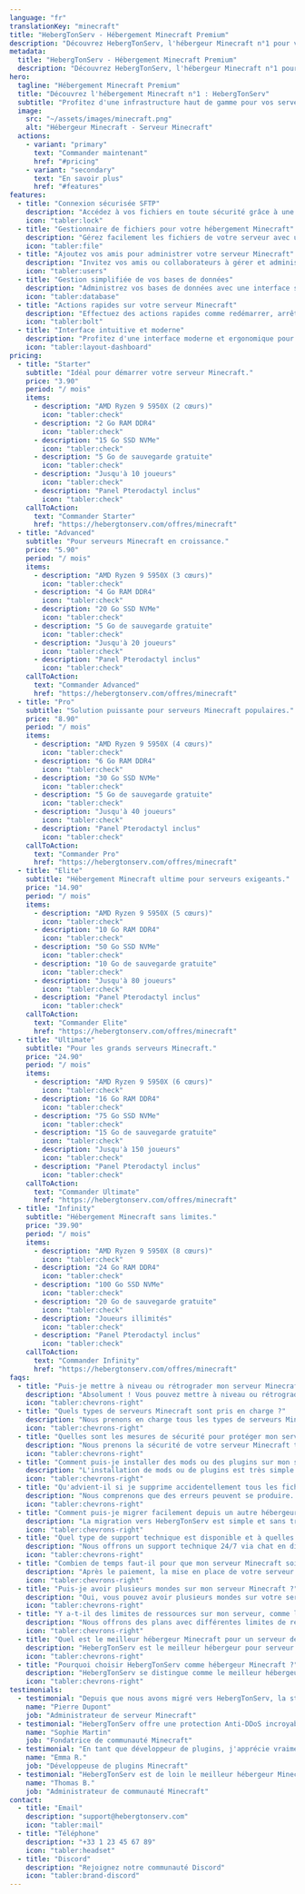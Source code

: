```yaml
---
language: "fr"
translationKey: "minecraft"
title: "HebergTonServ - Hébergement Minecraft Premium"
description: "Découvrez HebergTonServ, l'hébergeur Minecraft n°1 pour vos serveurs. Profitez d'un hébergement performant avec AMD Ryzen, SSD NVMe, et protection Anti-DDoS avancée."
metadata:
  title: "HebergTonServ - Hébergement Minecraft Premium"
  description: "Découvrez HebergTonServ, l'hébergeur Minecraft n°1 pour vos serveurs."
hero:
  tagline: "Hébergement Minecraft Premium"
  title: "Découvrez l'hébergement Minecraft n°1 : HebergTonServ"
  subtitle: "Profitez d'une infrastructure haut de gamme pour vos serveurs Minecraft. Bénéficiez de processeurs AMD Ryzen, stockage SSD NVMe, et d'une protection Anti-DDoS avancée. Testez gratuitement pendant 24 heures !"
  image:
    src: "~/assets/images/minecraft.png"
    alt: "Hébergeur Minecraft - Serveur Minecraft"
  actions:
    - variant: "primary"
      text: "Commander maintenant"
      href: "#pricing"
    - variant: "secondary"
      text: "En savoir plus"
      href: "#features"
features:
  - title: "Connexion sécurisée SFTP"
    description: "Accédez à vos fichiers en toute sécurité grâce à une connexion SFTP pour gérer votre hébergement Minecraft."
    icon: "tabler:lock"
  - title: "Gestionnaire de fichiers pour votre hébergement Minecraft"
    description: "Gérez facilement les fichiers de votre serveur avec un gestionnaire de fichiers intuitif et performant."
    icon: "tabler:file"
  - title: "Ajoutez vos amis pour administrer votre serveur Minecraft"
    description: "Invitez vos amis ou collaborateurs à gérer et administrer votre serveur Minecraft avec des permissions personnalisées."
    icon: "tabler:users"
  - title: "Gestion simplifiée de vos bases de données"
    description: "Administrez vos bases de données avec une interface simple et efficace pour garantir une gestion optimale de votre serveur Minecraft."
    icon: "tabler:database"
  - title: "Actions rapides sur votre serveur Minecraft"
    description: "Effectuez des actions rapides comme redémarrer, arrêter ou modifier votre serveur en un clic depuis votre panneau d'administration."
    icon: "tabler:bolt"
  - title: "Interface intuitive et moderne"
    description: "Profitez d'une interface moderne et ergonomique pour une expérience utilisateur optimale lors de la gestion de votre serveur Minecraft."
    icon: "tabler:layout-dashboard"
pricing:
  - title: "Starter"
    subtitle: "Idéal pour démarrer votre serveur Minecraft."
    price: "3.90"
    period: "/ mois"
    items:
      - description: "AMD Ryzen 9 5950X (2 cœurs)"
        icon: "tabler:check"
      - description: "2 Go RAM DDR4"
        icon: "tabler:check"
      - description: "15 Go SSD NVMe"
        icon: "tabler:check"
      - description: "5 Go de sauvegarde gratuite"
        icon: "tabler:check"
      - description: "Jusqu'à 10 joueurs"
        icon: "tabler:check"
      - description: "Panel Pterodactyl inclus"
        icon: "tabler:check"
    callToAction:
      text: "Commander Starter"
      href: "https://hebergtonserv.com/offres/minecraft"
  - title: "Advanced"
    subtitle: "Pour serveurs Minecraft en croissance."
    price: "5.90"
    period: "/ mois"
    items:
      - description: "AMD Ryzen 9 5950X (3 cœurs)"
        icon: "tabler:check"
      - description: "4 Go RAM DDR4"
        icon: "tabler:check"
      - description: "20 Go SSD NVMe"
        icon: "tabler:check"
      - description: "5 Go de sauvegarde gratuite"
        icon: "tabler:check"
      - description: "Jusqu'à 20 joueurs"
        icon: "tabler:check"
      - description: "Panel Pterodactyl inclus"
        icon: "tabler:check"
    callToAction:
      text: "Commander Advanced"
      href: "https://hebergtonserv.com/offres/minecraft"
  - title: "Pro"
    subtitle: "Solution puissante pour serveurs Minecraft populaires."
    price: "8.90"
    period: "/ mois"
    items:
      - description: "AMD Ryzen 9 5950X (4 cœurs)"
        icon: "tabler:check"
      - description: "6 Go RAM DDR4"
        icon: "tabler:check"
      - description: "30 Go SSD NVMe"
        icon: "tabler:check"
      - description: "5 Go de sauvegarde gratuite"
        icon: "tabler:check"
      - description: "Jusqu'à 40 joueurs"
        icon: "tabler:check"
      - description: "Panel Pterodactyl inclus"
        icon: "tabler:check"
    callToAction:
      text: "Commander Pro"
      href: "https://hebergtonserv.com/offres/minecraft"
  - title: "Elite"
    subtitle: "Hébergement Minecraft ultime pour serveurs exigeants."
    price: "14.90"
    period: "/ mois"
    items:
      - description: "AMD Ryzen 9 5950X (5 cœurs)"
        icon: "tabler:check"
      - description: "10 Go RAM DDR4"
        icon: "tabler:check"
      - description: "50 Go SSD NVMe"
        icon: "tabler:check"
      - description: "10 Go de sauvegarde gratuite"
        icon: "tabler:check"
      - description: "Jusqu'à 80 joueurs"
        icon: "tabler:check"
      - description: "Panel Pterodactyl inclus"
        icon: "tabler:check"
    callToAction:
      text: "Commander Elite"
      href: "https://hebergtonserv.com/offres/minecraft"
  - title: "Ultimate"
    subtitle: "Pour les grands serveurs Minecraft."
    price: "24.90"
    period: "/ mois"
    items:
      - description: "AMD Ryzen 9 5950X (6 cœurs)"
        icon: "tabler:check"
      - description: "16 Go RAM DDR4"
        icon: "tabler:check"
      - description: "75 Go SSD NVMe"
        icon: "tabler:check"
      - description: "15 Go de sauvegarde gratuite"
        icon: "tabler:check"
      - description: "Jusqu'à 150 joueurs"
        icon: "tabler:check"
      - description: "Panel Pterodactyl inclus"
        icon: "tabler:check"
    callToAction:
      text: "Commander Ultimate"
      href: "https://hebergtonserv.com/offres/minecraft"
  - title: "Infinity"
    subtitle: "Hébergement Minecraft sans limites."
    price: "39.90"
    period: "/ mois"
    items:
      - description: "AMD Ryzen 9 5950X (8 cœurs)"
        icon: "tabler:check"
      - description: "24 Go RAM DDR4"
        icon: "tabler:check"
      - description: "100 Go SSD NVMe"
        icon: "tabler:check"
      - description: "20 Go de sauvegarde gratuite"
        icon: "tabler:check"
      - description: "Joueurs illimités"
        icon: "tabler:check"
      - description: "Panel Pterodactyl inclus"
        icon: "tabler:check"
    callToAction:
      text: "Commander Infinity"
      href: "https://hebergtonserv.com/offres/minecraft"
faqs:
  - title: "Puis-je mettre à niveau ou rétrograder mon serveur Minecraft ?"
    description: "Absolument ! Vous pouvez mettre à niveau ou rétrograder votre serveur Minecraft à tout moment et ne payer que la différence, calculée au prorata. Les mises à niveau peuvent être effectuées automatiquement depuis votre espace client. Cela vous permet de toujours avoir les ressources adaptées à vos besoins, sans perte de données ou de configuration."
    icon: "tabler:chevrons-right"
  - title: "Quels types de serveurs Minecraft sont pris en charge ?"
    description: "Nous prenons en charge tous les types de serveurs Minecraft, y compris Vanilla, Spigot, Paper, Forge, Fabric, Bukkit, et bien d'autres. Vous pouvez facilement changer de type de serveur à tout moment via notre panneau de contrôle Pterodactyl."
    icon: "tabler:chevrons-right"
  - title: "Quelles sont les mesures de sécurité pour protéger mon serveur Minecraft contre les attaques DDoS ?"
    description: "Nous prenons la sécurité de votre serveur Minecraft très au sérieux et nous sommes fiers de notre partenariat avec CosmicGuard pour fournir une protection Anti-DDoS de pointe. Cette protection est capable de filtrer et d'atténuer les attaques DDoS, assurant que votre serveur reste en ligne et accessible, même en cas d'attaque."
    icon: "tabler:chevrons-right"
  - title: "Comment puis-je installer des mods ou des plugins sur mon serveur Minecraft ?"
    description: "L'installation de mods ou de plugins est très simple avec notre panneau de contrôle Pterodactyl. Vous pouvez télécharger vos fichiers directement via l'interface web ou utiliser une connexion SFTP. Nous proposons également des installations en un clic pour les modpacks populaires comme FTB, Tekkit, et bien d'autres."
    icon: "tabler:chevrons-right"
  - title: "Qu'advient-il si je supprime accidentellement tous les fichiers de mon serveur Minecraft ?"
    description: "Nous comprenons que des erreurs peuvent se produire. C'est pourquoi nous proposons une sauvegarde gratuite upgradable de 5 Go pour votre serveur Minecraft. Si vous supprimez accidentellement vos fichiers, vous pouvez restaurer une sauvegarde précédente à partir de votre tableau de bord de gestion."
    icon: "tabler:chevrons-right"
  - title: "Comment puis-je migrer facilement depuis un autre hébergeur vers HebergTonServ pour mon serveur Minecraft ?"
    description: "La migration vers HebergTonServ est simple et sans tracas. Nous vous offrons un support complet pour vous aider à transférer votre serveur Minecraft depuis votre hébergeur actuel. Contactez notre équipe d'assistance et nous vous guiderons tout au long du processus de migration."
    icon: "tabler:chevrons-right"
  - title: "Quel type de support technique est disponible et à quelles heures ?"
    description: "Nous offrons un support technique 24/7 via chat en direct, e-mail et ticket. Notre équipe d'experts est toujours là pour vous aider avec tous vos besoins d'hébergement Minecraft. Que vous ayez une question technique ou besoin d'assistance avec votre serveur, nous sommes là pour vous fournir des réponses rapides et efficaces."
    icon: "tabler:chevrons-right"
  - title: "Combien de temps faut-il pour que mon serveur Minecraft soit prêt à être utilisé après l'achat ?"
    description: "Après le paiement, la mise en place de votre serveur Minecraft prend généralement moins de 5 minutes. Vous recevrez tous les détails pour accéder et administrer votre serveur dans votre espace client. Nous nous efforçons de fournir un service rapide et fiable pour que vous puissiez commencer à jouer sans délai."
    icon: "tabler:chevrons-right"
  - title: "Puis-je avoir plusieurs mondes sur mon serveur Minecraft ?"
    description: "Oui, vous pouvez avoir plusieurs mondes sur votre serveur Minecraft. Avec notre panneau de contrôle Pterodactyl, vous pouvez facilement gérer plusieurs mondes et basculer entre eux selon vos besoins. Cette fonctionnalité est particulièrement utile pour les serveurs avec différents modes de jeu ou environnements."
    icon: "tabler:chevrons-right"
  - title: "Y a-t-il des limites de ressources sur mon serveur, comme la bande passante ou l'utilisation du CPU ?"
    description: "Nous offrons des plans avec différentes limites de ressources pour s'adapter à vos besoins. Consultez nos forfaits pour plus d'informations sur les limites spécifiques. Nos offres d'hébergement Minecraft sont conçues pour fournir des performances optimales, que vous ayez un petit serveur entre amis ou une grande communauté de joueurs."
    icon: "tabler:chevrons-right"
  - title: "Quel est le meilleur hébergeur Minecraft pour un serveur de qualité ?"
    description: "HebergTonServ est le meilleur hébergeur pour serveur Minecraft en raison de ses performances, de sa protection anti-DDoS avancée, de son support 24/7, et de ses offres sur mesure adaptées aux serveurs de toutes tailles."
    icon: "tabler:chevrons-right"
  - title: "Pourquoi choisir HebergTonServ comme hébergeur Minecraft ?"
    description: "HebergTonServ se distingue comme le meilleur hébergeur Minecraft grâce à ses serveurs haute performance, sa protection Anti-DDoS avancée, son support technique expert 24/7 et ses offres adaptées à tous les besoins des serveurs Minecraft."
    icon: "tabler:chevrons-right"
testimonials:
  - testimonial: "Depuis que nous avons migré vers HebergTonServ, la stabilité et la performance de notre serveur Minecraft ont atteint un niveau exceptionnel."
    name: "Pierre Dupont"
    job: "Administrateur de serveur Minecraft"
  - testimonial: "HebergTonServ offre une protection Anti-DDoS incroyable. Depuis que nous utilisons leurs services, nos problèmes d'attaques sont de l'histoire ancienne."
    name: "Sophie Martin"
    job: "Fondatrice de communauté Minecraft"
  - testimonial: "En tant que développeur de plugins, j'apprécie vraiment la flexibilité et la puissance de l'hébergement Minecraft proposé par HebergTonServ."
    name: "Emma R."
    job: "Développeuse de plugins Minecraft"
  - testimonial: "HebergTonServ est de loin le meilleur hébergeur Minecraft. La stabilité et les performances sont inégalées !"
    name: "Thomas B."
    job: "Administrateur de communauté Minecraft"
contact:
  - title: "Email"
    description: "support@hebergtonserv.com"
    icon: "tabler:mail"
  - title: "Téléphone"
    description: "+33 1 23 45 67 89"
    icon: "tabler:headset"
  - title: "Discord"
    description: "Rejoignez notre communauté Discord"
    icon: "tabler:brand-discord"
---
```

